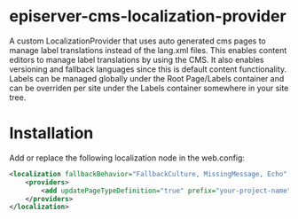 # episerver-cms-localization-provider
A custom LocalizationProvider that uses auto generated cms pages to manage label translations instead of the lang.xml files. This enables content editors to manage label translations by using the CMS. It also enables versioning and fallback languages since this is default content functionality. Labels can be managed globally under the Root Page/Labels container and can be overriden per site under the Labels container somewhere in your site tree.

# Installation
Add or replace the following localization node in the web.config:
```xml
<localization fallbackBehavior="FallbackCulture, MissingMessage, Echo" fallbackCulture="en">
    <providers>
        <add updatePageTypeDefinition="true" prefix="your-project-name" useSiteContainers="true" name="customLabels" type="EPi.CmsLocalizationProvider.CmsLocalizationProvider, EPi.CmsLocalizationProvider" />
    </providers>
</localization>
```
